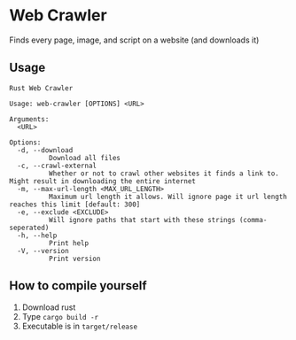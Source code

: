 # Web Crawler
Finds every page, image, and script on a website (and downloads it)

## Usage
```
Rust Web Crawler

Usage: web-crawler [OPTIONS] <URL>

Arguments:
  <URL>

Options:
  -d, --download
          Download all files
  -c, --crawl-external
          Whether or not to crawl other websites it finds a link to. Might result in downloading the entire internet
  -m, --max-url-length <MAX_URL_LENGTH>
          Maximum url length it allows. Will ignore page it url length reaches this limit [default: 300]
  -e, --exclude <EXCLUDE>
          Will ignore paths that start with these strings (comma-seperated)
  -h, --help
          Print help
  -V, --version
          Print version
```

## How to compile yourself
1. Download rust
2. Type `cargo build -r`
3. Executable is in `target/release`
